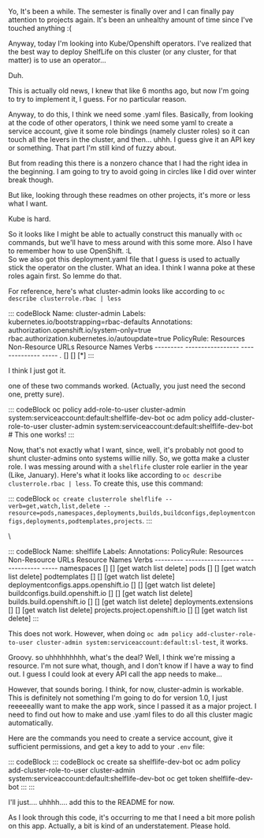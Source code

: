 
Yo, It's been a while. The semester is finally over and I can finally
pay attention to projects again. It's been an unhealthy amount of time
since I've touched anything :(

Anyway, today I'm looking into Kube/Openshift operators. I've realized
that the best way to deploy ShelfLife on this cluster (or any cluster,
for that matter) is to use an operator...

Duh.

This is actually old news, I knew that like 6 months ago, but now I'm
going to try to implement it, I guess. For no particular reason.

Anyway, to do this, I think we need some .yaml files. Basically, from
looking at the code of other operators, I think we need some yaml to
create a service account, give it some role bindings (namely cluster
roles) so it can touch all the levers in the cluster, and then... uhhh.
I guess give it an API key or something. That part I'm still kind of
fuzzy about.

But from reading this there is a nonzero chance that I had the right
idea in the beginning. I am going to try to avoid going in circles like
I did over winter break though.

But like, looking through these readmes on other projects, it's more or
less what I want.

Kube is hard.

So it looks like I might be able to actually construct this manually
with `oc` commands, but we\'ll have to mess around with this some more.
Also I have to remember how to use OpenShift. :L\
So we also got this deployment.yaml file that I guess is used to
actually stick the operator on the cluster. What an idea. I think I
wanna poke at these roles again first. So lemme do that.

For reference, here's what cluster-admin looks like according to
`oc describe clusterrole.rbac | less`

::: codeBlock
    Name:         cluster-admin
    Labels:       kubernetes.io/bootstrapping=rbac-defaults
    Annotations:  authorization.openshift.io/system-only=true
                  rbac.authorization.kubernetes.io/autoupdate=true
    PolicyRule:
      Resources  Non-Resource URLs  Resource Names  Verbs
      ---------  -----------------  --------------  -----
      *.*        []                 []              [*]
:::

I think I just got it.

one of these two commands worked. (Actually, you just need the second
one, pretty sure).

::: codeBlock
    oc policy add-role-to-user cluster-admin system:serviceaccount:default:shelflife-dev-bot
    oc adm policy add-cluster-role-to-user cluster-admin system:serviceaccount:default:shelflife-dev-bot # This one works!
:::

Now, that's not exactly what I want, since, well, it's probably not good
to shunt cluster-admins onto systems willie nilly. So, we gotta make a
cluster role. I was messing around with a `shelflife` cluster role
earlier in the year (Like, January). Here's what it looks like according
to `oc describe clusterrole.rbac | less`. To create this, use this
command:

::: codeBlock
`oc create clusterrole shelflife --verb=get,watch,list,delete --resource=pods,namespaces,deployments,builds,buildconfigs,deploymentconfigs,deployments,podtemplates,projects`.
:::

\

::: codeBlock
    Name:         shelflife
    Labels:       <none>
    Annotations:  <none>
    PolicyRule:
      Resources                            Non-Resource URLs  Resource Names  Verbs
      ---------                            -----------------  --------------  -----
      namespaces                           []                 []              [get watch list delete]
      pods                                 []                 []              [get watch list delete]
      podtemplates                         []                 []              [get watch list delete]
      deploymentconfigs.apps.openshift.io  []                 []              [get watch list delete]
      buildconfigs.build.openshift.io      []                 []              [get watch list delete]
      builds.build.openshift.io            []                 []              [get watch list delete]
      deployments.extensions               []                 []              [get watch list delete]
      projects.project.openshift.io        []                 []              [get watch list delete]
:::

This does not work. However, when doing
`oc adm policy add-cluster-role-to-user cluster-admin system:serviceaccount:default:sl-test`,
it works.

Groovy. so uhhhhhhhhh, what's the deal? Well, I think we're missing a
resource. I'm not sure what, though, and I don't know if I have a way to
find out. I guess I could look at every API call the app needs to
make...

However, that sounds boring. I think, for now, cluster-admin is
workable. This is definitely not something I'm going to do for version
1.0, I just reeeeeallly want to make the app work, since I passed it as
a major project. I need to find out how to make and use .yaml files to
do all this cluster magic automatically.

Here are the commands you need to create a service account, give it
sufficient permissions, and get a key to add to your `.env` file:

::: codeBlock
::: codeBlock
    oc create sa shelflife-dev-bot
    oc adm policy add-cluster-role-to-user cluster-admin system:serviceaccount:default:shelflife-dev-bot
    oc get token shelflife-dev-bot
:::
:::

I'll just.... uhhhh.... add this to the README for now.

As I look through this code, it's occurring to me that I need a bit more
polish on this app. Actually, a bit is kind of an understatement. Please
hold.
